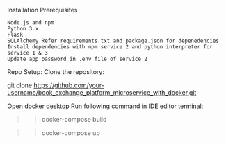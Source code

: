 Installation
Prerequisites

    Node.js and npm
    Python 3.x
    Flask
    SQLAlchemy Refer requirements.txt and package.json for depenedencies
    Install dependencies with npm service 2 and python interpreter for service 1 & 3
    Update app password in .env file of service 2
    
Repo Setup:
Clone the repository:

git clone https://github.com/your-username/book_exchange_platform_microservice_with_docker.git

Open docker desktop
Run following command in IDE editor terminal:
>> docker-compose build

>> docker-compose up

